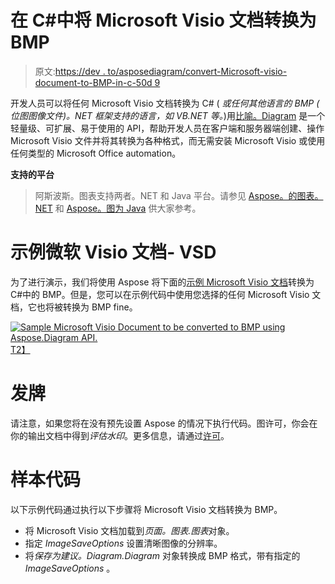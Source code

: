 # 在 C#中将 Microsoft Visio 文档转换为 BMP

> 原文:[https://dev . to/asposediagram/convert-Microsoft-visio-document-to-BMP-in-c-50d 9](https://dev.to/asposediagram/convert-microsoft-visio-document-to-bmp-in-c-50d9)

开发人员可以将任何 Microsoft Visio 文档转换为 C# ( *或任何其他语言的 BMP ( *位图图像文件*)。NET 框架支持的语言，如 VB.NET 等。*)用[比喻。Diagram](https://products.aspose.com/diagram) 是一个轻量级、可扩展、易于使用的 API，帮助开发人员在客户端和服务器端创建、操作 Microsoft Visio 文件并将其转换为各种格式，而无需安装 Microsoft Visio 或使用任何类型的 Microsoft Office automation。

**支持的平台**

> 阿斯波斯。图表支持两者。NET 和 Java 平台。请参见 [Aspose。的图表。NET](https://products.aspose.com/diagram/net) 和 [Aspose。图为 Java](https://products.aspose.com/diagram/java) 供大家参考。

# 示例微软 Visio 文档- VSD

为了进行演示，我们将使用 Aspose 将下面的[示例 Microsoft Visio 文档](https://github.com/AsposeDiagram/AsposeDiagram-Screenshots-and-Sample-Files/blob/master/Convert-Microsoft-Visio-Document-to-BMP/SampleConvertMicrosoftVisioDocumentToBMP.vsd)转换为 C#中的 BMP。但是，您可以在示例代码中使用您选择的任何 Microsoft Visio 文档，它也将被转换为 BMP fine。

[![Sample Microsoft Visio Document to be converted to BMP using Aspose.Diagram API.](../Images/3e47d9a60a7922c0e4716e1a62b749e9.png "Sample Microsoft Visio Document to be converted to BMP using Aspose.Diagram API.")T2】](https://res.cloudinary.com/practicaldev/image/fetch/s--rxXI8Be5--/c_limit%2Cf_auto%2Cfl_progressive%2Cq_auto%2Cw_880/https://raw.githubusercontent.com/AsposeDiagram/AsposeDiagram-Screenshots-and-Sample-Files/master/Convert-Microsoft-Visio-Document-to-BMP/Microsoft-Visio-Document-to-be-convert-BMP-Aspose.Diagram.png)

# 发牌

请注意，如果您将在没有预先设置 Aspose 的情况下执行代码。图许可，你会在你的输出文档中得到*评估水印*。更多信息，请通过[许可](https://docs.aspose.com/display/diagramnet/Licensing)。

# 样本代码

以下示例代码通过执行以下步骤将 Microsoft Visio 文档转换为 BMP。

*   将 Microsoft Visio 文档加载到*页面。图表.图表*对象。
*   指定 *ImageSaveOptions* 设置清晰图像的分辨率。
*   将*保存为建议。Diagram.Diagram* 对象转换成 BMP 格式，带有指定的 *ImageSaveOptions* 。